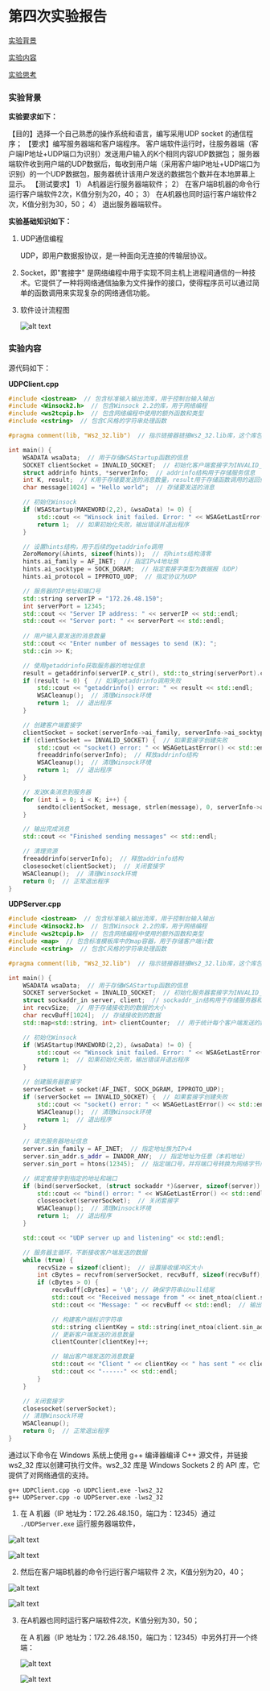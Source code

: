 # 第四次实验报告

[实验背景](#1)

[实验内容](#2)

[实验思考](#3)

### 实验背景<a id="1"></a>

**实验要求如下：**

【目的】选择一个自己熟悉的操作系统和语言，编写采用UDP socket 的通信程序；
【要求】编写服务器端和客户端程序。
客户端软件运行时，往服务器端（客户端IP地址+UDP端口为识别）发送用户输入的K个相同内容UDP数据包；
服务器端软件收到用户端的UDP数据后，每收到用户端（采用客户端IP地址+UDP端口为识别）的一个UDP数据包，服务器统计该用户发送的数据包个数并在本地屏幕上显示。
【测试要求】
1）	A机器运行服务器端软件；
2）	在客户端B机器的命令行运行客户端软件2次，K值分别为20，40； 
3）	在A机器也同时运行客户端软件2次，K值分别为30，50； 
4）	退出服务器端软件。

**实验基础知识如下：**

1. UDP通信编程

    UDP，即用户数据报协议，是一种面向无连接的传输层协议。

2. Socket，即"套接字"
    是网络编程中用于实现不同主机上进程间通信的一种技术。它提供了一种将网络通信抽象为文件操作的接口，使得程序员可以通过简单的函数调用来实现复杂的网络通信功能。

3. 软件设计流程图

    ![alt text](image.png)

### 实验内容<a id="2"></a>

源代码如下：

**UDPClient.cpp**

```cpp
#include <iostream>  // 包含标准输入输出流库，用于控制台输入输出
#include <Winsock2.h>  // 包含Winsock 2.2的库，用于网络编程
#include <ws2tcpip.h>  // 包含网络编程中使用的额外函数和类型
#include <cstring>  // 包含C风格的字符串处理函数

#pragma comment(lib, "Ws2_32.lib")  // 指示链接器链接Ws2_32.lib库，这个库包含Winsock函数的实现

int main() {
    WSADATA wsaData;  // 用于存储WSAStartup函数的信息
    SOCKET clientSocket = INVALID_SOCKET;  // 初始化客户端套接字为INVALID_SOCKET，表示未创建套接字
    struct addrinfo hints, *serverInfo;  // addrinfo结构用于存储服务信息
    int K, result;  // K用于存储要发送的消息数量，result用于存储函数调用的返回值
    char message[1024] = "Hello world";  // 存储要发送的消息

    // 初始化Winsock
    if (WSAStartup(MAKEWORD(2,2), &wsaData) != 0) {
        std::cout << "Winsock init failed. Error: " << WSAGetLastError() << std::endl;
        return 1;  // 如果初始化失败，输出错误并退出程序
    }

    // 设置hints结构，用于后续的getaddrinfo调用
    ZeroMemory(&hints, sizeof(hints));  // 将hints结构清零
    hints.ai_family = AF_INET;  // 指定IPv4地址族
    hints.ai_socktype = SOCK_DGRAM;  // 指定套接字类型为数据报（UDP）
    hints.ai_protocol = IPPROTO_UDP;  // 指定协议为UDP

    // 服务器的IP地址和端口号
    std::string serverIP = "172.26.48.150";
    int serverPort = 12345;
    std::cout << "Server IP address: " << serverIP << std::endl;
    std::cout << "Server port: " << serverPort << std::endl;
    
    // 用户输入要发送的消息数量
    std::cout << "Enter number of messages to send (K): ";
    std::cin >> K;

    // 使用getaddrinfo获取服务器的地址信息
    result = getaddrinfo(serverIP.c_str(), std::to_string(serverPort).c_str(), &hints, &serverInfo);
    if (result != 0) {  // 如果getaddrinfo调用失败
        std::cout << "getaddrinfo() error: " << result << std::endl;
        WSACleanup();  // 清理Winsock环境
        return 1;  // 退出程序
    }

    // 创建客户端套接字
    clientSocket = socket(serverInfo->ai_family, serverInfo->ai_socktype, serverInfo->ai_protocol);
    if (clientSocket == INVALID_SOCKET) {  // 如果套接字创建失败
        std::cout << "socket() error: " << WSAGetLastError() << std::endl;
        freeaddrinfo(serverInfo);  // 释放addrinfo结构
        WSACleanup();  // 清理Winsock环境
        return 1;  // 退出程序
    }

    // 发送K条消息到服务器
    for (int i = 0; i < K; i++) {
        sendto(clientSocket, message, strlen(message), 0, serverInfo->ai_addr, serverInfo->ai_addrlen);
    }

    // 输出完成消息
    std::cout << "Finished sending messages" << std::endl;

    // 清理资源
    freeaddrinfo(serverInfo);  // 释放addrinfo结构
    closesocket(clientSocket);  // 关闭套接字
    WSACleanup();  // 清理Winsock环境
    return 0;  // 正常退出程序
}
```

**UDPServer.cpp**

```cpp
#include <iostream>  // 包含标准输入输出流库，用于控制台输入输出
#include <Winsock2.h>  // 包含Winsock 2.2的库，用于网络编程
#include <ws2tcpip.h>  // 包含网络编程中使用的额外函数和类型
#include <map>  // 包含标准模板库中的map容器，用于存储客户端计数
#include <cstring>  // 包含C风格的字符串处理函数

#pragma comment(lib, "Ws2_32.lib")  // 指示链接器链接Ws2_32.lib库，这个库包含Winsock函数的实现

int main() {
    WSADATA wsaData;  // 用于存储WSAStartup函数的信息
    SOCKET serverSocket = INVALID_SOCKET;  // 初始化服务器套接字为INVALID_SOCKET，表示未创建套接字
    struct sockaddr_in server, client;  // sockaddr_in结构用于存储服务器和客户端的地址信息
    int recvSize;  // 用于存储接收到的数据的大小
    char recvBuff[1024];  // 存储接收到的数据
    std::map<std::string, int> clientCounter;  // 用于统计每个客户端发送的数据包数量

    // 初始化Winsock
    if (WSAStartup(MAKEWORD(2,2), &wsaData) != 0) {
        std::cout << "Winsock init failed. Error: " << WSAGetLastError() << std::endl;
        return 1;  // 如果初始化失败，输出错误并退出程序
    }

    // 创建服务器套接字
    serverSocket = socket(AF_INET, SOCK_DGRAM, IPPROTO_UDP);
    if (serverSocket == INVALID_SOCKET) {  // 如果套接字创建失败
        std::cout << "socket() error: " << WSAGetLastError() << std::endl;
        WSACleanup();  // 清理Winsock环境
        return 1;  // 退出程序
    }

    // 填充服务器地址信息
    server.sin_family = AF_INET;  // 指定地址族为IPv4
    server.sin_addr.s_addr = INADDR_ANY;  // 指定地址为任意（本机地址）
    server.sin_port = htons(12345);  // 指定端口号，并将端口号转换为网络字节序

    // 绑定套接字到指定的地址和端口
    if (bind(serverSocket, (struct sockaddr *)&server, sizeof(server)) == SOCKET_ERROR) {
        std::cout << "bind() error: " << WSAGetLastError() << std::endl;
        closesocket(serverSocket);  // 关闭套接字
        WSACleanup();  // 清理Winsock环境
        return 1;  // 退出程序
    }

    std::cout << "UDP server up and listening" << std::endl;

    // 服务器主循环，不断接收客户端发送的数据
    while (true) {
        recvSize = sizeof(client);  // 设置接收缓冲区大小
        int cBytes = recvfrom(serverSocket, recvBuff, sizeof(recvBuff), 0, (struct sockaddr *)&client, &recvSize);  // 接收数据
        if (cBytes > 0) {
            recvBuff[cBytes] = '\0'; // 确保字符串以null结尾
            std::cout << "Received message from " << inet_ntoa(client.sin_addr) << ":" << ntohs(client.sin_port) << std::endl;  // 输出客户端地址
            std::cout << "Message: " << recvBuff << std::endl;  // 输出接收到的消息

            // 构建客户端标识字符串
            std::string clientKey = std::string(inet_ntoa(client.sin_addr)) + ":" + std::to_string(ntohs(client.sin_port));
            // 更新客户端发送的消息数量
            clientCounter[clientKey]++;

            // 输出客户端发送的消息数量
            std::cout << "Client " << clientKey << " has sent " << clientCounter[clientKey] << " messages" << std::endl;
            std::cout << "------" << std::endl;
        }
    }

    // 关闭套接字
    closesocket(serverSocket);
    // 清理Winsock环境
    WSACleanup();
    return 0;  // 正常退出程序
}
```

通过以下命令在 Windows 系统上使用 g++ 编译器编译 C++ 源文件，并链接 ws2_32 库以创建可执行文件。ws2_32 库是 Windows Sockets 2 的 API 库，它提供了对网络通信的支持。

```
g++ UDPClient.cpp -o UDPClient.exe -lws2_32
g++ UDPServer.cpp -o UDPServer.exe -lws2_32
```

1. 在 A 机器（IP 地址为：172.26.48.150，端口为：12345）通过 `./UDPServer.exe` 运行服务器端软件，

![alt text](1.png)

![alt text](2.png)

2. 然后在客户端B机器的命令行运行客户端软件 2 次，K值分别为20，40； 

![alt text](image-1.png)

![alt text](image-2.png)

3. 在A机器也同时运行客户端软件2次，K值分别为30，50；

    在 A 机器（IP 地址为：172.26.48.150，端口为：12345）中另外打开一个终端：

    ![alt text](3.png)

    ![alt text](4.png)
